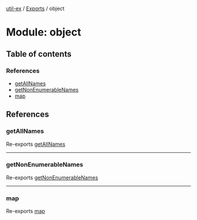 [util-ex](../README.md) / [Exports](../modules.md) / object

# Module: object

## Table of contents

### References

- [getAllNames](object.md#getallnames)
- [getNonEnumerableNames](object.md#getnonenumerablenames)
- [map](object.md#map)

## References

### getAllNames

Re-exports [getAllNames](object_get_all_names.md#getallnames)

___

### getNonEnumerableNames

Re-exports [getNonEnumerableNames](object_get_non_enumerable_names.md#getnonenumerablenames)

___

### map

Re-exports [map](object_map.md#map)
